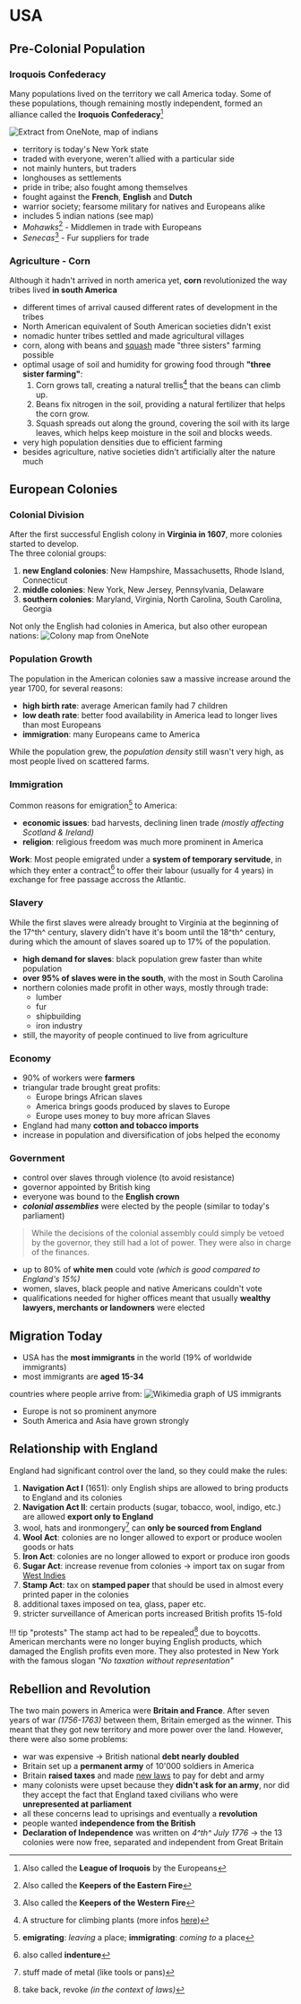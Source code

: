 # USA

## Pre-Colonial Population

### Iroquois Confederacy

Many populations lived on the territory we call America today. Some of these populations, though remaining mostly independent, formed an alliance called the **Iroquois Confederacy**[^1]

![Extract from OneNote, map of indians](indian-map.png "Distribution of territory")

- territory is today's New York state
- traded with everyone, weren't allied with a particular side
- not mainly hunters, but traders
- longhouses as settlements
- pride in tribe; also fought among themselves
- fought against the **French**, **English** and **Dutch**
- warrior society; fearsome military for natives and Europeans alike
- includes 5 indian nations (see map)
- _Mohawks_[^2] - Middlemen in trade with Europeans
- _Senecas_[^3] - Fur suppliers for trade

### Agriculture - Corn

Although it hadn't arrived in north america yet, **corn** revolutionized the way tribes lived **in south America**

- different times of arrival caused different rates of development in the tribes
- North American equivalent of South American societies didn't exist
- nomadic hunter tribes settled and made agricultural villages
- corn, along with beans and [squash](https://en.wikipedia.org/wiki/Cucurbita "Wikipedia - squash (plant)") made "three sisters" farming possible
- optimal usage of soil and humidity for growing food through **"three sister farming"**:
    1. Corn grows tall, creating a natural trellis[^4] that the beans can climb up.
    2. Beans fix nitrogen in the soil, providing a natural fertilizer that helps the corn grow.
    3. Squash spreads out along the ground, covering the soil with its large leaves, which helps keep moisture in the soil and blocks weeds.
- very high population densities due to efficient farming
- besides agriculture, native societies didn't artificially alter the nature much

## European Colonies

### Colonial Division

After the first successful English colony in **Virginia in 1607**, more colonies started to develop.<br>
The three colonial groups:

1. **new England colonies**: New Hampshire, Massachusetts, Rhode Island, Connecticut
2. **middle colonies**: New York, New Jersey, Pennsylvania, Delaware
3. **southern colonies**: Maryland, Virginia, North Carolina, South Carolina, Georgia

Not only the English had colonies in America, but also other european nations:
![Colony map from OneNote](colony-map.png "Division of the colonies")

### Population Growth

The population in the American colonies saw a massive increase around the year 1700, for several reasons:

- **high birth rate**: average American family had 7 children
- **low death rate**: better food availability in America lead to longer lives than most Europeans
- **immigration**: many Europeans came to America

While the population grew, the _population density_ still wasn't very high, as most people lived on scattered farms.

### Immigration

Common reasons for emigration[^5] to America:

- **economic issues**: bad harvests, declining linen trade _(mostly affecting Scotland & Ireland)_
- **religion**: religious freedom was much more prominent in America

**Work**: Most people emigrated under a **system of temporary servitude**, in which they enter a contract[^6] to offer their labour (usually for 4 years) in exchange for free passage accross the Atlantic.

### Slavery

While the first slaves were already brought to Virginia at the beginning of the 17^th^ century, slavery didn't have it's boom until the 18^th^ century, during which the amount of slaves soared up to 17% of the population.

- **high demand for slaves**: black population grew faster than white population
- **over 95% of slaves were in the south**, with the most in South Carolina
- northern colonies made profit in other ways, mostly through trade:
    - lumber
    - fur
    - shipbuilding
    - iron industry
- still, the mayority of people continued to live from agriculture

### Economy

- 90% of workers were **farmers**
- triangular trade brought great profits:
    - Europe brings African slaves
    - America brings goods produced by slaves to Europe
    - Europe uses money to buy more african Slaves
- England had many **cotton and tobacco imports**
- increase in population and diversification of jobs helped the economy

### Government

- control over slaves through violence (to avoid resistance)
- governor appointed by British king
- everyone was bound to the **English crown**
- _**colonial assemblies**_ were elected by the people (similar to today's parliament)
> While the decisions of the colonial assembly could simply be vetoed by the governor, they still had a lot of power. They were also in charge of the finances.
- up to 80% of **white men** could vote _(which is good compared to England's 15%)_
- women, slaves, black people and native Americans couldn't vote
- qualifications needed for higher offices meant that usually **wealthy lawyers, merchants or landowners** were elected

## Migration Today

- USA has the **most immigrants** in the world (19% of worldwide immigrants)
- most immigrants are **aged 15-34**

countries where people arrive from:
![Wikimedia graph of US immigrants](https://upload.wikimedia.org/wikipedia/commons/thumb/0/07/Immigration_to_the_United_States_over_time_by_region.svg/2880px-Immigration_to_the_United_States_over_time_by_region.svg.png "US Immigration by region")

- Europe is not so prominent anymore
- South America and Asia have grown strongly

## Relationship with England

England had significant control over the land, so they could make the rules:

1. **Navigation Act I** (1651): only English ships are allowed to bring products to England and its colonies
2. **Navigation Act II**: certain products (sugar, tobacco, wool, indigo, etc.) are allowed **export only to England**
3. wool, hats and ironmongery[^7] can **only be sourced from England**
4. **Wool Act**: colonies are no longer allowed to export or produce woolen goods or hats
5. **Iron Act**: colonies are no longer allowed to export or produce iron goods
6. **Sugar Act**: increase revenue from colonies → import tax on sugar from [West Indies](https://en.wikipedia.org/wiki/West_Indies "Wikipedia - West Indies")
7. **Stamp Act**: tax on **stamped paper** that should be used in almost every printed paper in the colonies
8. additional taxes imposed on tea, glass, paper etc.
9. stricter surveillance of American ports increased British profits 15-fold

!!! tip "protests"
    The stamp act had to be repealed[^8] due to boycotts. American merchants were no longer buying English products, which damaged the English profits even more. They also protested in New York with the famous slogan _"No taxation without representation"_

## Rebellion and Revolution

The two main powers in America were **Britain and France**. After seven years of war _(1756-1763)_ between them, Britain emerged as the winner. This meant that they got new territory and more power over the land. However, there were also some problems:

- war was expensive → British national **debt nearly doubled**
- Britain set up a **permanent army** of 10'000 soldiers in America
- Britain **raised taxes** and made [new laws](summary.md#relationship-with-england "This document - Relationship with England") to pay for debt and army
- many colonists were upset because they **didn't ask for an army**, nor did they accept the fact that England taxed civilians who were **unrepresented at parliament**
- all these concerns lead to uprisings and eventually a **revolution**
- people wanted **independence from the British**
- **Declaration of Independence** was written on _4^th^ July 1776_ → the 13 colonies were now free, separated and independent from Great Britain

[^1]: Also called the **League of Iroquois** by the Europeans

[^2]: Also called the **Keepers of the Eastern Fire**

[^3]: Also called the **Keepers of the Western Fire**

[^4]: A structure for climbing plants (more infos [here](<https://en.wikipedia.org/wiki/Trellis_(architecture)> "Wikipedia - Trellis (architecture)"))

[^5]: **emigrating**: _leaving_ a place; **immigrating**: _coming to_ a place

[^6]: also called **indenture**

[^7]: stuff made of metal (like tools or pans)

[^8]: take back, revoke _(in the context of laws)_
